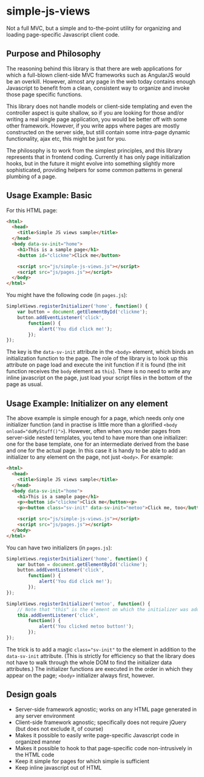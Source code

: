 # simple-js-views
Not a full MVC, but a simple and to-the-point utility for organizing and loading page-specific Javascript client code.

## Purpose and Philosophy
The reasoning behind this library is that there are web applications for which a full-blown client-side MVC
frameworks such as AngularJS would be an overkill. However, almost any page in the web today contains enough
Javascript to benefit from a clean, consistent way to organize and invoke those page specific functions.

This library does not handle models or client-side templating and even the controller aspect is quite shallow,
so if you are looking for those and/or writing a real single page application, you would be better off with
some other framework. However, if you write apps where pages are mostly constructed on the server side, but
still contain some intra-page dynamic functionality, ajax etc, this might be just for you.

The philosophy is to work from the simplest principles, and this library represents that in frontend coding.
Currently it has only page initialization hooks, but in the future it might evolve into something slightly
more sophisticated, providing helpers for some common patterns in general plumbing of a page.


## Usage Example: Basic
For this HTML page:

```html
<html>
  <head>
    <title>Simple JS views sample</title>
  </head>
  <body data-sv-init="home">
    <h1>This is a sample page</h1>
    <button id="clickme">Click me</button>

    <script src="js/simple-js-views.js"></script>
    <script src="js/pages.js"></script>
  </body>
</html>
```

You might have the following code (in `pages.js`):

```javascript
SimpleViews.registerInitializer('home', function() {
    var button = document.getElementById('clickme');
    button.addEventListener('click',
        function() {
            alert('You did click me!');
        });
});
```

The key is the `data-sv-init` attribute in the `<body>` element, which binds an initialization function to
the page. The role of the library is to look up this attribute on page load and execute the init function
if it is found (the init function receives the `body` element as `this`). There is no need to write any
inline javascript on the page, just load your script files in the bottom of the page as usual.


## Usage Example: Initializer on any element
The above example is simple enough for a page, which needs only one initializer function (and in practise is
little more than a glorified `<body onload="doMyStuff()">`). However, often when you render pages from
server-side nested templates, you tend to have more than one initializer: one for the base template, one for
an intermediate derived from the base and one for the actual page. In this case it is handy to be able to add
an initializer to any element on the page, not just `<body>`. For example:

```html
<html>
  <head>
    <title>Simple JS views sample</title>
  </head>
  <body data-sv-init="home">
    <h1>This is a sample page</h1>
    <p><button id="clickme">Click me</button><p>
    <p><button class="sv-init" data-sv-init="metoo">Click me, too</button></p>

    <script src="js/simple-js-views.js"></script>
    <script src="js/pages.js"></script>
  </body>
</html>
```

You can have two initializers (in `pages.js`):

```javascript
SimpleViews.registerInitializer('home', function() {
    var button = document.getElementById('clickme');
    button.addEventListener('click',
        function() {
            alert('You did click me!');
        });
});

SimpleViews.registerInitializer('metoo', function() {
    // Note that "this" is the element on which the initializer was added
    this.addEventListener('click',
        function() {
            alert('You clicked metoo button!');
        });
});
```

The trick is to add a magic `class="sv-init"` to the element in addition to the `data-sv-init` attribute.
(This is strictly for efficiency so that the library does not have to walk through the whole DOM to find
the initializer data attributes.) The initializer functions are executed in the order in which they appear
on the page; `<body>` initializer always first, however.


## Design goals
* Server-side framework agnostic; works on any HTML page generated in any server environment
* Client-side framework agnostic; specifically does not require jQuery (but does not exclude it, of course)
* Makes it possible to easily write page-specific Javascript code in organized manner
* Makes it possible to hook to that page-specific code non-intrusively in the HTML code
* Keep it simple for pages for which simple is sufficient
* Keep inline javascript out of HTML
